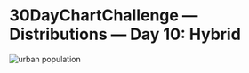 # 30DayChartChallenge — Distributions — Day 10: Hybrid

![urban population](https://github.com/imagineazhar/30DayChartChallenge2023/blob/main/10-hybrid/land.png)
